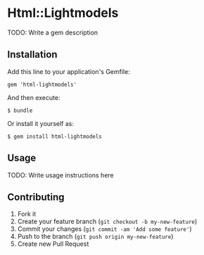 # Html::Lightmodels

TODO: Write a gem description

## Installation

Add this line to your application's Gemfile:

    gem 'html-lightmodels'

And then execute:

    $ bundle

Or install it yourself as:

    $ gem install html-lightmodels

## Usage

TODO: Write usage instructions here

## Contributing

1. Fork it
2. Create your feature branch (`git checkout -b my-new-feature`)
3. Commit your changes (`git commit -am 'Add some feature'`)
4. Push to the branch (`git push origin my-new-feature`)
5. Create new Pull Request
